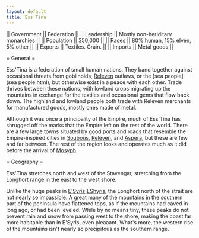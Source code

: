 ```yaml
---
layout: default
title: Ess'Tina
---
```




|| Government || Federation ||
|| Leadership || Mostly non-heriditary monarchies ||
|| Population || 350,000 ||
|| Races || 80% human, 15% elven, 5% other ||
|| Exports || Textiles.  Grain. ||
|| Imports || Metal goods ||

= General = 

Ess'Tina is a federation of small human nations.  They band together against occasional threats from goblinoids, [Releven](Releven.html) outlaws, or the [sea people](sea people.html), but otherwise exist in a peace with each other.  Trade thrives between these nations, with lowland crops migrating up the mountains in exchange for the textiles and occasional gems that flow back down.  The highland and lowland people both trade with Releven merchants for manufactured goods, mostly ones made of metal.

Although it was once a principality of the Empire, much of Ess'Tina has shrugged off the marks that the Empire left on the rest of the world.  There are a few large towns situated by good ports and roads that resemble the Empire-inspired cities in [Soubous](Soubous.html), [Releven](Releven.html), and [Aspera](Aspera.html), but these are few and far between.  The rest of the region looks and operates much as it did before the arrival of [Mosyph](Mosyph.html).

= Geography =

Ess'Tina stretches north and west of the Stavengar, stretching from the Longhort range in the east to the west shore.

Unlike the huge peaks in [E'Syris|EShyris](E'Syris|EShyris.html), the Longhort north of the strait are not nearly so impassible.  A great many of the mountains in the southern part of the peninsula have flattened tops, as if the mountains had caved in long ago, or had been leveled.  While by no means tiny, these peaks do not prevent rain and snow from passing west to the shore, making the coast far more habitable than in E'Syris, even pleaaant.  What's more, the western rise of the mountains isn't nearly so precipitous as the southern range.



